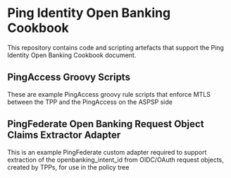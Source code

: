 # Ping Identity Open Banking Cookbook

This repository contains code and scripting artefacts that support the Ping Identity Open Banking Cookbook document.

## PingAccess Groovy Scripts

These are example PingAccess groovy rule scripts that enforce MTLS between the TPP and the PingAccess on the ASPSP side

## PingFederate Open Banking Request Object Claims Extractor Adapter

This is an example PingFederate custom adapter required to support extraction of the openbanking_intent_id from OIDC/OAuth request objects, created by TPPs, for use in the policy tree
